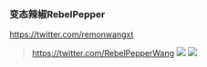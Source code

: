 ### 变态辣椒RebelPepper
https://twitter.com/remonwangxt
>https://twitter.com/RebelPepperWang
![](https://pbs.twimg.com/media/DO2KPL8X0AA6Fys?format=jpg&name=4096x4096)
![](https://pbs.twimg.com/media/Dmgp2ozWwAEesGP?format=jpg&name=4096x4096)
